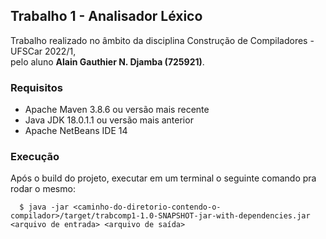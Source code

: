 ## Trabalho 1 - Analisador Léxico 
Trabalho realizado no âmbito da disciplina Construção de Compiladores - UFSCar 2022/1, <br /> pelo aluno **Alain Gauthier N. Djamba (725921)**.

### Requisitos
- Apache Maven 3.8.6 ou versão mais recente
- Java JDK 18.0.1.1 ou versão mais anterior
- Apache NetBeans IDE 14

### Execução

Após o build do projeto, executar em um terminal o seguinte comando pra rodar o mesmo:

      $ java -jar <caminho-do-diretorio-contendo-o-compilador>/target/trabcomp1-1.0-SNAPSHOT-jar-with-dependencies.jar <arquivo de entrada> <arquivo de saída>
